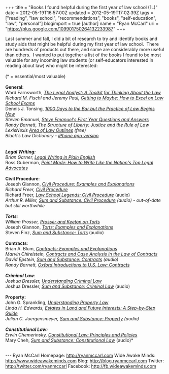 +++
title = "Books I found helpful during the first year of law school (1L)"
date = 2012-05-19T16:57:00Z
updated = 2012-05-19T17:02:39Z
tags = ["reading", "law school", "recommendations", "books", "self-education", "law", "personal"]
blogimport = true
[author]
	name = "Ryan McCarl"
	uri = "https://plus.google.com/109901750264132233987"
+++

Last summer and fall, I did a bit of research to try and identify books and study aids that might be helpful during my first year of law school. &nbsp;There are hundreds of products out there, and some are considerably more useful than others. &nbsp;I wanted to put together a list of the books I found to be most valuable for any incoming law students (or self-educators interested in reading about law) who might be interested:<br /><br />(* = essential/most valuable)<br /><br /><b>General</b>:<br />Ward Farnsworth, <i><a href="http://www.amazon.com/gp/product/0226238350?ie=UTF8&amp;tag=widawamin-20&amp;linkCode=shr&amp;camp=213733&amp;creative=393185&amp;creativeASIN=0226238350&amp;qid=1337458831&amp;ref_=sr_1_1&amp;sr=8-1" target="_blank">The Legal Analyst: A Toolkit for Thinking About the Law</a>*</i><br />Richard M. Fischl and Jeremy Paul,&nbsp;<i><a href="http://www.amazon.com/gp/product/0226238350?ie=UTF8&amp;tag=widawamin-20&amp;linkCode=shr&amp;camp=213733&amp;creative=393185&amp;creativeASIN=0226238350&amp;qid=1337458831&amp;ref_=sr_1_1&amp;sr=8-1" target="_blank">Getting to Maybe: How to Excel on Law School Exams</a>*</i><br />Dennis J. Tonsing, <i><a href="http://www.amazon.com/gp/product/083773813X?ie=UTF8&amp;tag=widawamin-20&amp;linkCode=shr&amp;camp=213733&amp;creative=393177&amp;creativeASIN=083773813X&amp;qid=1337458869&amp;ref_=sr_1_1&amp;sr=8-1" target="_blank">1000 Days to the Bar but the Practice of Law Begins Now</a>*</i><br />Steven Emanuel, <i><a href="http://www.amazon.com/gp/product/0735526745?ie=UTF8&amp;tag=widawamin-20&amp;linkCode=shr&amp;camp=213733&amp;creative=393177&amp;creativeASIN=0735526745&amp;qid=1337458918&amp;ref_=sr_1_1&amp;sr=8-1" target="_blank">Steve Emanuel's First Year&nbsp;Questions and Answers</a></i><br />Randy Barnett, <i><a href="http://www.amazon.com/gp/product/0198297297?ie=UTF8&amp;tag=widawamin-20&amp;linkCode=shr&amp;camp=213733&amp;creative=393185&amp;creativeASIN=0198297297&amp;qid=1337458933&amp;ref_=sr_1_1&amp;sr=8-1" target="_blank">The Structure of Liberty: Justice and the Rule of Law</a></i><br />LexisNexis <a href="http://www.lexisnexis.com/lawschool/study/outlines/default.asp">Area of Law Outlines</a> (free)<br />Black's Law Dictionary - <a href="http://itunes.apple.com/us/app/blacks-law-dictionary-9th/id312542731?mt=8" target="_blank">iPhone app version</a><br /><i><br /></i><br /><b>Legal Writing:</b><br />Brian Garner, <i><a href="http://www.amazon.com/gp/product/0226284182?ie=UTF8&amp;tag=widawamin-20&amp;linkCode=shr&amp;camp=213733&amp;creative=393185&amp;creativeASIN=0226284182&amp;qid=1337458994&amp;ref_=sr_1_1&amp;sr=8-1" target="_blank">Legal Writing in Plain English</a>*</i><br />Ross Guberman, <i><a href="http://www.amazon.com/gp/product/0195394879?ie=UTF8&amp;tag=widawamin-20&amp;linkCode=shr&amp;camp=213733&amp;creative=393177&amp;creativeASIN=0195394879&amp;qid=1337459091&amp;ref_=sr_1_1&amp;sr=8-1" target="_blank">Point Made: How to Write Like the Nation's Top Legal Advocates</a></i><br /><br /><b>Civil Procedure</b>:<br />Joseph Glannon, <i><a href="http://www.amazon.com/gp/product/0735570337?ie=UTF8&amp;tag=widawamin-20&amp;linkCode=shr&amp;camp=213733&amp;creative=393185&amp;creativeASIN=0735570337&amp;qid=1337458969&amp;ref_=sr_1_1&amp;sr=8-1" target="_blank">Civil Procedure: Examples and Explanations</a>*</i><br />Richard Freer, <i><a href="http://www.amazon.com/gp/product/0735578303?ie=UTF8&amp;tag=widawamin-20&amp;linkCode=shr&amp;camp=213733&amp;creative=393185&amp;creativeASIN=0735578303&amp;qid=1337459107&amp;ref_=sr_1_1&amp;sr=8-1" target="_blank">Civil Procedure</a>*</i><br />Richard Freer, <i><a href="http://www.amazon.com/gp/product/0314199780?ie=UTF8&amp;tag=widawamin-20&amp;linkCode=shr&amp;camp=213733&amp;creative=393185&amp;creativeASIN=0314199780&amp;qid=1337459107&amp;ref_=sr_1_2&amp;sr=8-2" target="_blank">Law School Legends: Civil Procedure</a> </i>(audio)*<br />Arthur R. Miller, <i><a href="http://www.amazon.com/Substance-Audio-Procedure-Substance-Audio-Series/dp/031426180X/ref=sr_1_3?ie=UTF8&amp;qid=1337459137&amp;sr=8-3" target="_blank">Sum and Substance: Civil Procedure</a></i> (audio) - out-of-date but still worthwhile<br /><br /><b>Torts</b>:<br />William Prosser, <i><a href="http://www.amazon.com/gp/product/0314748806?ie=UTF8&amp;tag=widawamin-20&amp;linkCode=shr&amp;camp=213733&amp;creative=393177&amp;creativeASIN=0314748806&amp;qid=1337460333&amp;ref_=sr_1_1&amp;s=books&amp;sr=1-1" target="_blank">Prosser and Keeton on Torts</a>*</i><br />Joseph Glannon, <i><a href="http://www.amazon.com/gp/product/0735588740?ie=UTF8&amp;tag=widawamin-20&amp;linkCode=shr&amp;camp=213733&amp;creative=393185&amp;creativeASIN=0735588740&amp;qid=1337460180&amp;ref_=sr_1_1&amp;s=books&amp;sr=1-1" target="_blank">Torts: Examples and Explanations</a></i><br />Steven Finz,&nbsp;<i><a href="http://www.amazon.com/gp/product/0314926968?ie=UTF8&amp;tag=widawamin-20&amp;linkCode=shr&amp;camp=213733&amp;creative=393177&amp;creativeASIN=0314926968&amp;qid=1337459139&amp;ref_=sr_1_14&amp;sr=8-14" target="_blank">Sum and Substance: Torts</a></i>&nbsp;(audio)<br /><br /><b>Contracts</b>:<br />Brian A. Blum, <i><a href="http://www.amazon.com/gp/product/073558852X?ie=UTF8&amp;tag=widawamin-20&amp;linkCode=shr&amp;camp=213733&amp;creative=393185&amp;creativeASIN=073558852X&amp;qid=1337460344&amp;ref_=sr_1_1&amp;s=books&amp;sr=1-1" target="_blank">Contracts: Examples and Explanations</a>*</i><br />Marvin Chirelstein, <i><a href="http://www.amazon.com/gp/product/1599417766?ie=UTF8&amp;tag=widawamin-20&amp;linkCode=shr&amp;camp=213733&amp;creative=393185&amp;creativeASIN=1599417766&amp;qid=1337460823&amp;ref_=sr_1_1&amp;s=books&amp;sr=1-1" target="_blank">Contracts and Case Analysis in the Law of Contracts</a></i><br />David Epstein, <i><a href="http://www.amazon.com/gp/product/0314160841?ie=UTF8&amp;tag=widawamin-20&amp;linkCode=shr&amp;camp=213733&amp;creative=393185&amp;creativeASIN=0314160841&amp;qid=1337460438&amp;ref_=sr_1_1&amp;s=books&amp;sr=1-1" target="_blank">Sum and Substance: Contracts</a></i>&nbsp;(audio)<br />Randy Barnett, <i><a href="http://www.amazon.com/gp/product/0199740186?ie=UTF8&amp;tag=widawamin-20&amp;linkCode=shr&amp;camp=213733&amp;creative=393177&amp;creativeASIN=0199740186&amp;qid=1337460394&amp;ref_=sr_1_2&amp;s=books&amp;sr=1-2" target="_blank">Oxford Introductions to U.S. Law: Contracts</a></i><br /><br /><b>Criminal Law</b>:<br />Joshua Dressler, <i><a href="http://www.amazon.com/gp/product/1422429873?ie=UTF8&amp;tag=widawamin-20&amp;linkCode=shr&amp;camp=213733&amp;creative=393185&amp;creativeASIN=1422429873&amp;ref_=pd_sim_b_37" target="_blank">Understanding&nbsp;Criminal Law</a>*</i><br />Joshua Dressler, <i><a href="http://www.amazon.com/gp/product/0314266917?ie=UTF8&amp;tag=widawamin-20&amp;linkCode=shr&amp;camp=213733&amp;creative=393185&amp;creativeASIN=0314266917&amp;qid=1337459139&amp;ref_=sr_1_12&amp;sr=8-12" target="_blank">Sum and Substance: Criminal Law</a> </i>(audio)<br /><br /><b>Property:</b><br />John G. Sprankling, <i><a href="http://www.amazon.com/gp/product/1422498735?ie=UTF8&amp;tag=widawamin-20&amp;linkCode=shr&amp;camp=213733&amp;creative=393177&amp;creativeASIN=1422498735&amp;qid=1337460835&amp;ref_=sr_1_1&amp;s=books&amp;sr=1-1" target="_blank">Understanding Property Law</a>*</i><br />Linda H. Edwards, <i><a href="http://www.amazon.com/gp/product/0735549524?ie=UTF8&amp;tag=widawamin-20&amp;linkCode=shr&amp;camp=213733&amp;creative=393177&amp;creativeASIN=0735549524&amp;qid=1337460673&amp;ref_=sr_1_sc_3&amp;s=books&amp;sr=1-3-spell" target="_blank">Estates in Land and Future Interests: A Step-by-Step Guide</a></i><br />Julian C. Juergensmeyer, <i><a href="http://www.amazon.com/gp/product/0314264922?ie=UTF8&amp;tag=widawamin-20&amp;linkCode=shr&amp;camp=213733&amp;creative=393185&amp;creativeASIN=0314264922&amp;qid=1337459163&amp;ref_=sr_1_30&amp;sr=8-30" target="_blank">Sum and Substance: Property</a> </i>(audio)<br /><br /><b>Constitutional Law:</b><br />Erwin Chemerinsky, <i><a href="http://www.amazon.com/gp/product/0735598975?ie=UTF8&amp;tag=widawamin-20&amp;linkCode=shr&amp;camp=213733&amp;creative=393185&amp;creativeASIN=0735598975&amp;ref_=pd_sim_b_31" target="_blank">Constitutional Law: Principles and Policies</a>*</i><br />Mary Cheh, <i><a href="http://www.amazon.com/gp/product/0314180834?ie=UTF8&amp;tag=widawamin-20&amp;linkCode=shr&amp;camp=213733&amp;creative=393185&amp;creativeASIN=0314180834&amp;qid=1337459137&amp;ref_=sr_1_2&amp;sr=8-2" target="_blank">Sum and Substance: Constitutional Law</a> </i>(audio)*<br /><i><br /></i><div class="blogger-post-footer">---
Ryan McCarl
Homepage: http://ryanmccarl.com
Wide Awake Minds: http://www.wideawakeminds.com
Blog: http://blog.ryanmccarl.com
Twitter: http://twitter.com/ryanmccarl
Facebook: http://fb.wideawakeminds.com</div>
